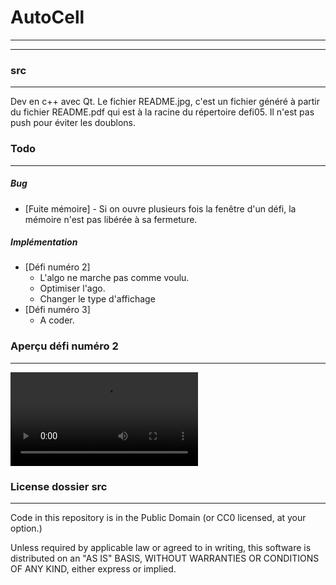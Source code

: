 # AutoCell
---
---
### src
---
Dev en c++ avec Qt.
Le fichier README.jpg, c'est un fichier généré à partir du fichier README.pdf qui est à la racine du répertoire defi05.
Il n'est pas push pour éviter les doublons.

### Todo
---
##### Bug

- [Fuite mémoire] - Si on ouvre plusieurs fois la fenêtre d'un défi, la mémoire n'est pas libérée à sa fermeture.

##### Implémentation

- [Défi numéro 2] 
    - L'algo ne marche pas comme voulu.
    - Optimiser l'ago.
    - Changer le type d'affichage
- [Défi numéro 3] 
    - A coder.

### Aperçu défi numéro 2
---
![](https://cdn.discordapp.com/attachments/819994646779658320/833741809095278602/SPOILER_Enregistrement_de_lecran_2021-04-19_a_18.28.22.mov)

### License dossier src
---
Code in this repository is in the Public Domain (or CC0 licensed, at your option.)

Unless required by applicable law or agreed to in writing, this
software is distributed on an "AS IS" BASIS, WITHOUT WARRANTIES OR
CONDITIONS OF ANY KIND, either express or implied.



